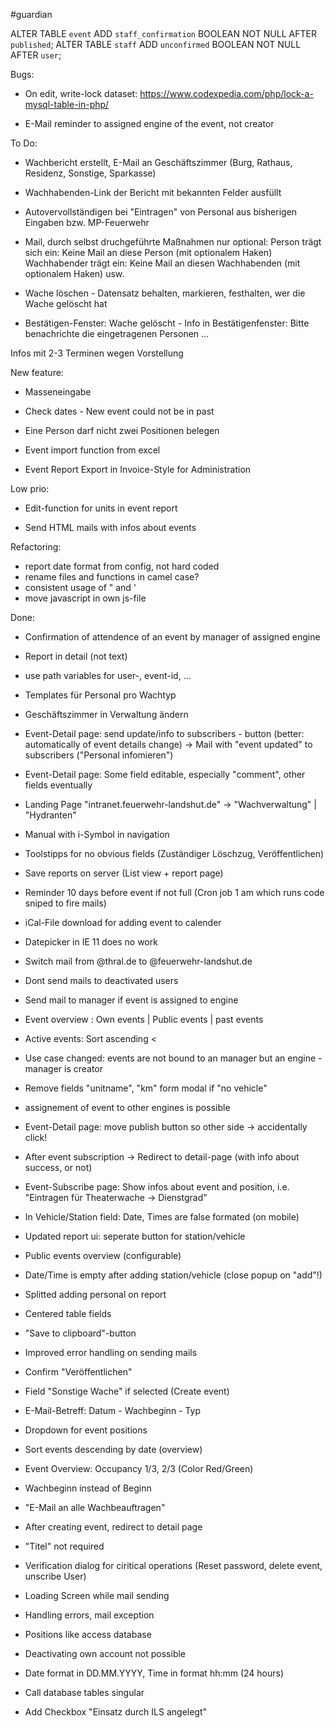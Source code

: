 #guardian

ALTER TABLE `event` ADD `staff_confirmation` BOOLEAN NOT NULL AFTER `published`; 
ALTER TABLE `staff` ADD `unconfirmed` BOOLEAN NOT NULL AFTER `user`; 

Bugs:

- On edit, write-lock dataset: https://www.codexpedia.com/php/lock-a-mysql-table-in-php/

- E-Mail reminder to assigned engine of the event, not creator

To Do: 

- Wachbericht erstellt, E-Mail an Geschäftszimmer (Burg, Rathaus, Residenz, Sonstige, Sparkasse)

- Wachhabenden-Link der Bericht mit bekannten Felder ausfüllt

- Autovervollständigen bei "Eintragen" von Personal aus bisherigen Eingaben bzw. MP-Feuerwehr

- Mail, durch selbst druchgeführte Maßnahmen nur optional:
	Person trägt sich ein: Keine Mail an diese Person (mit optionalem Haken)
	Wachhabender trägt ein: Keine Mail an diesen Wachhabenden (mit optionalem Haken)
	usw.

- Wache löschen - Datensatz behalten, markieren, festhalten, wer die Wache gelöscht hat

- Bestätigen-Fenster: Wache gelöscht - Info in Bestätigenfenster: Bitte benachrichte die eingetragenen Personen ...


 Infos mit 2-3 Terminen wegen Vorstellung

 
New feature:

- Masseneingabe

- Check dates - New event could not be in past

- Eine Person darf nicht zwei Positionen belegen

- Event import function from excel

- Event Report Export in Invoice-Style for Administration


Low prio:

- Edit-function for units in event report
	
- Send HTML mails with infos about events


Refactoring: 

- report date format from config, not hard coded
- rename files and functions in camel case?
- consistent usage of " and '
- move javascript in own js-file

Done:
- Confirmation of attendence of an event by manager of assigned engine


- Report in detail (not text)
- use path variables for user-, event-id, ...
- Templates für Personal pro Wachtyp
- Geschäftszimmer in Verwaltung ändern


- Event-Detail page: send update/info to subscribers - button (better: automatically of event details change) -> Mail with "event updated" to subscribers ("Personal infomieren") 
- Event-Detail page: Some field editable, especially "comment", other fields eventually


- Landing Page "intranet.feuerwehr-landshut.de" -> "Wachverwaltung" | "Hydranten"
- Manual with i-Symbol in navigation


- Toolstipps for no obvious fields (Zuständiger Löschzug, Veröffentlichen)
- Save reports on server (List view + report page)
- Reminder 10 days before event if not full
		(Cron job 1 am which runs code sniped to fire mails)
- iCal-File download for adding event to calender


- Datepicker in IE 11 does no work


- Switch mail from @thral.de to @feuerwehr-landshut.de
- Dont send mails to deactivated users
- Send mail to manager if event is assigned to engine


- Event overview : Own events | Public events | past events
- Active events: Sort ascending <
- Use case changed: events are not bound to an manager but an engine - manager is creator
- Remove fields "unitname", "km" form modal if "no vehicle"
- assignement of event to other engines is possible

 
- Event-Detail page: move publish button so other side -> accidentally click!
- After event subscription -> Redirect to detail-page (with info about success, or not)
- Event-Subscribe page: Show infos about event and position, i.e. "Eintragen für Theaterwache -> Dienstgrad"


- In Vehicle/Station field: Date, Times are false formated (on mobile)
- Updated report ui: seperate button for station/vehicle
- Public events overview (configurable)
- Date/Time is empty after adding station/vehicle (close popup on "add"!)
- Splitted adding personal on report
- Centered table fields


- "Save to clipboard"-button 
- Improved error handling on sending mails
- Confirm "Veröffentlichen"
- Field "Sonstige Wache" if selected (Create event)


- E-Mail-Betreff: Datum - Wachbeginn - Typ
- Dropdown for event positions


- Sort events descending by date (overview)
- Event Overview: Occupancy 1/3, 2/3 (Color Red/Green)
- Wachbeginn instead of Beginn
- "E-Mail an alle Wachbeauftragen"
- After creating event, redirect to detail page
- "Titel" not required


- Verification dialog for ciritical operations
	(Reset password, delete event, unscribe User)
- Loading Screen while mail sending
- Handling errors, mail exception
- Positions like access database
- Deactivating own account not possible
- Date format in DD.MM.YYYY, Time in format hh:mm (24 hours)
- Call database tables singular
- Add Checkbox "Einsatz durch ILS angelegt"
